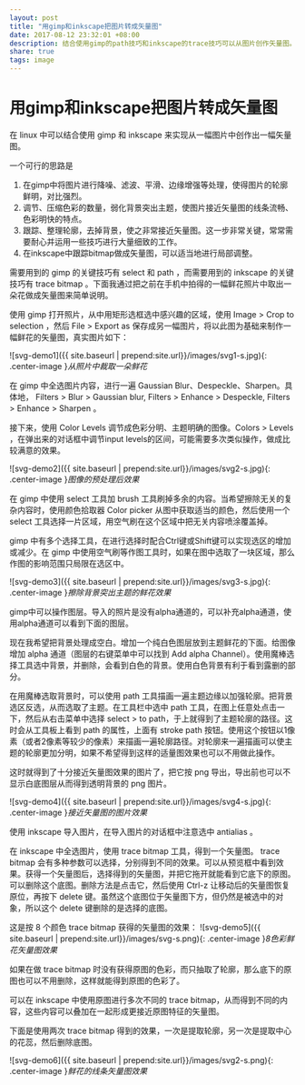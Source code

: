 ```yaml
---
layout: post
title: "用gimp和inkscape把图片转成矢量图"
date: 2017-08-12 23:32:01 +08:00
description: 结合使用gimp的path技巧和inkscape的trace技巧可以从图片创作矢量图。
share: true
tags: image
---
```


# 用gimp和inkscape把图片转成矢量图

在 linux 中可以结合使用 gimp 和 inkscape 来实现从一幅图片中创作出一幅矢量图。

一个可行的思路是
 1. 在gimp中将图片进行降噪、滤波、平滑、边缘增强等处理，使得图片的轮廓鲜明，对比强烈。
 2. 调节、压缩色彩的数量，弱化背景突出主题，使图片接近矢量图的线条流畅、色彩明快的特点。
 3. 跟踪、整理轮廓，去掉背景，使之非常接近矢量图。这一步非常关键，常常需要耐心并运用一些技巧进行大量细致的工作。
 4. 在inkscape中跟踪bitmap做成矢量图，可以适当地进行局部调整。

需要用到的 gimp 的关键技巧有 select 和 path ，而需要用到的 inkscape 的关键技巧有 trace bitmap 。下面我通过把之前在手机中拍得的一幅鲜花照片中取出一朵花做成矢量图来简单说明。

使用 gimp 打开照片，从中用矩形选框选中感兴趣的区域，使用 Image > Crop to selection ，然后 File > Export as 保存成另一幅图片，将以此图为基础来制作一幅鲜花的矢量图，真实图片如下：

![svg-demo1]({{ site.baseurl | prepend:site.url}}/images/svg1-s.jpg){: .center-image }*从照片中裁取一朵鲜花*

在 gimp 中全选图片内容，进行一遍 Gaussian Blur、Despeckle、Sharpen。具体地， Filters > Blur > Gaussian blur, Filters > Enhance > Despeckle, Filters > Enhance > Sharpen 。

接下来，使用 Color Levels 调节成色彩分明、主题明确的图像。Colors > Levels ，在弹出来的对话框中调节input levels的区间，可能需要多次类似操作，做成比较满意的效果。

![svg-demo2]({{ site.baseurl | prepend:site.url}}/images/svg2-s.jpg){: .center-image }*图像的预处理后效果*

在 gimp 中使用 select 工具加 brush 工具刷掉多余的内容。当希望擦除无关的复杂内容时，使用颜色拾取器 Color picker 从图中获取适当的颜色，然后使用一个 select 工具选择一片区域，用空气刷在这个区域中把无关内容喷涂覆盖掉。

gimp 中有多个选择工具，在进行选择时配合Ctrl键或Shift键可以实现选区的增加或减少。在 gimp 中使用空气刷等作图工具时，如果在图中选取了一块区域，那么作图的影响范围只局限在选区中。

![svg-demo3]({{ site.baseurl | prepend:site.url}}/images/svg3-s.jpg){: .center-image }*擦除背景突出主题的鲜花效果*

gimp中可以操作图层。导入的照片是没有alpha通道的，可以补充alpha通道，使用alpha通道可以看到下面的图层。

现在我希望把背景处理成空白。增加一个纯白色图层放到主题鲜花的下面。给图像增加 alpha 通道（图层的右键菜单中可以找到 Add alpha Channel）。使用魔棒选择工具选中背景，并删除，会看到白色的背景。使用白色背景有利于看到露删的部分。

在用魔棒选取背景时，可以使用 path 工具描画一遍主题边缘以加强轮廓。把背景选区反选，从而选取了主题。在工具栏中选中 path 工具，在图上任意处点击一下，然后从右击菜单中选择 select > to path，于上就得到了主题轮廓的路径。这时会从工具板上看到 path 的属性，上面有 stroke path 按钮。使用这个按钮以1像素（或者2像素等较少的像素）来描画一遍轮廓路径。对轮廓来一遍描画可以使主题的轮廓更加分明，如果不希望得到这样的适量图效果也可以不用做此操作。

这时就得到了十分接近矢量图效果的图片了，把它按 png 导出，导出前也可以不显示白底图层从而得到透明背景的 png 图片。

![svg-demo4]({{ site.baseurl | prepend:site.url}}/images/svg4-s.jpg){: .center-image }*接近矢量图的图片效果*

使用 inkscape 导入图片，在导入图片的对话框中注意选中 antialias 。

在 inkscape 中全选图片，使用 trace bitmap 工具，得到一个矢量图。 trace bitmap 会有多种参数可以选择，分别得到不同的效果。可以从预览框中看到效果。获得一个矢量图后，选择得到的矢量图，并把它拖开就能看到它底下的原图。可以删除这个底图。删除方法是点击它，然后使用 Ctrl-z 让移动后的矢量图恢复原位，再按下 delete 键。虽然这个底图位于矢量图下方，但仍然是被选中的对象，所以这个 delete 键删除的是选择的底图。

这是按 8 个颜色 trace bitmap 获得的矢量图的效果：
![svg-demo5]({{ site.baseurl | prepend:site.url}}/images/svg-s.png){: .center-image }*8色彩鲜花矢量图效果*

如果在做 trace bitmap 时没有获得原图的色彩，而只抽取了轮廓，那么底下的原图也可以不用删除，这样就能得到原图的色彩了。

可以在 inkscape 中使用原图进行多次不同的 trace bitmap，从而得到不同的内容，这些内容可以叠加在一起形成更接近原图特征的矢量图。

下面是使用两次 trace bitmap 得到的效果，一次是提取轮廓，另一次是提取中心的花蕊，然后删除底图。

![svg-demo6]({{ site.baseurl | prepend:site.url}}/images/svg2-s.png){: .center-image }*鲜花的线条矢量图效果*

